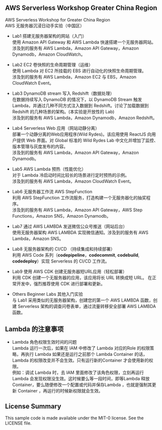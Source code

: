 ## AWS Serverless Workshop Greater China Region

AWS Serverless Workshop for Greater China Region  
AWS 无服务器沉浸日动手实验（中国区）  

* Lab1 搭建无服务器架构的网站（入门）  
  使用 Amazon API Gateway 和 AWS Lambda 快速搭建一个无服务器网站。  
  涉及到的服务有 AWS Lambda，Amazon API Gateway，Amazon Dynamodb，Amazon CloudWatch。

* Lab2 EC2 卷快照的生命周期管理（运维）  
  使用 Lambda 对 EC2 所挂载的 EBS 进行自动化的快照生命周期管理。  
  涉及到的服务有 AWS Lambda，Amazon EC2 与 EBS，Amazon CloudWatch Event。

* Lab3 DynamoDB stream 写入 Redshift（数据处理）  
  在数据持续写入 DynamoDB 的情况下，以 DynamoDB Stream 触发 Lambda，并通过几种不同方式注入数据到 Redshift。讨论了加载数据到 Redshift 的几种场景的架构。(本实验是开放性的 Lab)  
  涉及到的服务有 AWS Lambda，Amazon Dynamodb，Amazon Redshift。

* Lab4 Serverless Web 应用（网站动静分离）   
  部署一个动静分离的Web应用程序(Wild Rydes)。该应用使用 ReactJS 向用户提供 Web 界面。对 Global 标准的 Wild Rydes Lab 中文化并增加了监控、版本管理与灰度发布的内容。  
  涉及到的服务有 AWS Lambda，Amazon API Gateway，Amazon Dynamodb。
  
* Lab5 AWS Lambda 预热（性能优化）  
  对于 Lambda 冷启动时间比较长的场景进行定时预热的示例。  
  涉及到的服务有 AWS Lambda，Amazon CloudWatch Event。

* Lab6 无服务器工作流 AWS StepFunction  
  利用 AWS StepFunction 工作流服务，打造构建一个无服务器化的抽奖程序。  
  涉及到的服务有 AWS Lambda，Amazon API Gateway，AWS Step Functions，Amazon SNS，Amazon Dynamodb。

* Lab7 通过 AWS LAMBDA 发送微信公众号推送（网站后台）  
  使用无服务器架构 AWS LAMBDA 实现微信通知。涉及到的服务有 AWS Lambda，Amazon SNS。  

* Lab8 无服务器架构的 CI/CD （持续集成和持续部署）  
  利用 AWS Code 系列（**codepipeline**，**codecommit**, **codebuild**, **codedeploy**）实现 Serverless 的 CI/CD 工作流。

* Lab9 使用 AWS CDK 创建无服务器短URL应用（轻松部署）  
  利用 CDK 创建一个无服务器的应用，该应用将长 URL 转换成短 URL。
  在正常开发中，强烈推荐使用 CDK 进行部署和更新。

* Others Beginner Labs 其他入门实验  
  与 Lab1 采用类似的无服务器架构，创建您的第一个 AWS LAMBDA 函数，创建 Serverless 架构的调查问卷表单，通过流量转移安全部署 AWS LAMBDA 函数。
  

## Lambda 的注意事项

* Lambda 角色权限生效时间的问题  
Lambda 运行一次后，如果在 IAM 中修改了 Lambda 对应的Role 的权限策略，再执行 Lambda 如果还是运行之前那个 Lambda Container 的话，Lambda 的权限改变并不会生效。只有运行新的Container 才会使用新的权限。  
例如：调试 Lambda 时，去 IAM 里面修改了该角色权限，立刻再运行 Lambda 会发现权限没生效。这时候要么等一段时间，即等Lambda 释放 Container，要么随便修改一个配置或代码并保存Lambda ，也就是强制其更新 Container ，再运行的时候新权限就会生效。  


## License Summary

This sample code is made available under the MIT-0 license. See the LICENSE file.
